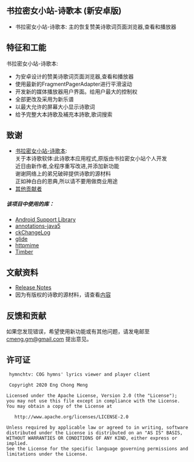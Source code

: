 ## 书拉密女小站-诗歌本 (新安卓版)
- 书拉密女小站-诗歌本: 主的恢复赞美诗歌词页面浏览器,查看和播放器

## 特征和工能
书拉密女小站-诗歌本:
- 为安卓设计的赞美诗歌词页面浏览器,查看和播放器
- 使用最新的FragmentPagerAdapter进行平滑滚动
- 开发新的媒体播放器用户界面。给用户最大的控制权
- 全部更改及采用为新乐谱
- 以最大允许的屏幕大小显示诗歌词
- 给予完整大本詩歌及補充本詩歌,歌词搜索

## 致谢
* [书拉密女小站-诗歌本](http://shulami02.net/bbs):<br/>
关于本诗歌软体:此诗歌本应用程式,原版由书拉密女小站个人开发<br/>
近日由新作者,全程序重写改进,并添加新功能<br/>
谢谢网络上的弟兄破碎提供诗歌的源材料<br/>
正如神白白的恩典,所以请不要用做商业用途
* [其他贡献者](https://github.com/cmeng-git/hymntv/graphs/contributors)

##### 该项目中使用的库：
* [Android Support Library](https://developer.android.com/topic/libraries/support-library/index.html)
* [annotations-java5](https://mvnrepository.com/artifact/org.jetbrains/annotations)
* [ckChangeLog](https://github.com/cketti/ckChangeLog)
* [glide](https://github.com/bumptech/glide)
* [httpmime](http://hc.apache.org/httpcomponents-core-ga/)
* [Timber](https://github.com/JakeWharton/timber)

## 文献资料
* [Release Notes](https://github.com/cmeng-git/hymnchtv/blob/master/hymnchtv/ReleaseNotes.txt)
* 因为有版权的诗歌的源材料，请查看[内容](https://github.com/cmeng-git/hymnchtv/blob/master/documentation/content.md)

## 反馈和贡献

如果您发现错误，希望使用新功能或有其他问题，请发电邮至 cmeng.gm@gmail.com 提出意见。

许可证
-------

     hymnchtv: COG hymns' lyrics viewer and player client
     
     Copyright 2020 Eng Chong Meng    
        
    Licensed under the Apache License, Version 2.0 (the "License");
    you may not use this file except in compliance with the License.
    You may obtain a copy of the License at
    
       http://www.apache.org/licenses/LICENSE-2.0
    
    Unless required by applicable law or agreed to in writing, software
    distributed under the License is distributed on an "AS IS" BASIS,
    WITHOUT WARRANTIES OR CONDITIONS OF ANY KIND, either express or implied.
    See the License for the specific language governing permissions and
    limitations under the License.

